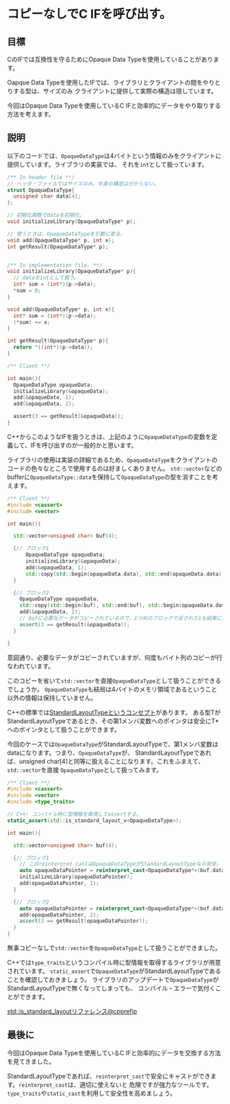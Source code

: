 # コピーなしでC IFを呼び出す。

## 目標

CのIFでは互換性を守るためにOpaque Data Typeを使用していることがあります。

Oapque Data Typeを使用したIFでは、ライブラリとクライアントの間をやりとりする型は、サイズのみ
クライアントに提供して実際の構造は隠しています。

今回はOpaque Data Typeを使用しているC IFと効率的にデータをやり取りする方法を考えます。

## 説明
以下のコードでは、`OpaqueDataType`は4バイトという情報のみをクライアントに提供しています。ライブラリの実装では、
それを`int`として扱っています。

```c
/** In header file **/
// ヘッダ・ファイルではサイズのみ。中身の構造は分からない。
struct OpaqueDataType{
  unsigned char data[4];
};

// 初期化関数でdataを初期化。
void initializeLibrary(OpaqueDataType* p);

// 使うときは、OpaqueDataTypeを引数に取る。
void add(OpaqueDataType* p, int x);
int getResult(OpaqueDataType* p);


/** In implementation file. **/
void initializeLibrary(OpaqueDataType* p){
  // dataをintとして扱う。
  int* sum = (int*)(p->data);
  *sum = 0;
}

void add(OpaqueDataType* p, int x){
  int* sum = (int*)(p->data);
  (*sum) += x;
}

int getResult(OpaqueDataType* p){
  return *((int*)(p->data));
}

/** Client **/

int main(){
  OpaqueDataType opaqueData;
  initializeLibrary(&opaqueData);
  add(&opaqueData, 1);
  add(&opaqueData, 2);

  assert(3 == getResult(&opaqueData));
}
```

C++からこのようなIFを扱うときは、上記のように`OpaqueDataType`の変数を定義して、IFを呼び出すのが一般的かと思います。

ライブラリの使用は実装の詳細であるため、`OpaqueDataType`をクライアントのコードの色々なところで使用するのは好ましくありません。
`std::vector`などのbufferに`OpaqueDataType::data`を保持して`OpaqueDataType`の型を消すことを考えます。


```cpp
/** Client **/
#include <cassert>
#include <vector>

int main(){

  std::vector<unsigned char> buf(4);

  {// ブロック1
      OpaqueDataType opaqueData;
      initializeLibrary(&opaqueData);
      add(&opaqueData, 1);
      std::copy(std::begin(opaqueData.data), std::end(opaqueData.data), std::begin(buf));
  }

  {// ブロック2
    OpaqueDataType opaqueData;
    std::copy(std::begin(buf), std::end(buf), std::begin(opaqueData.data));
    add(&opaqueData, 2);
    // bufに必要なデータがコピーされているので、1つめのブロックで足された1も結果に反映されている。
    assert(3 == getResult(&opaqueData));
  }

}
```

意図通り、必要なデータがコピーされていますが、何度もバイト列のコピーが行なわれています。

このコピーを省いて`std::vector`を直接`OpaqueDataType`として扱うことができるでしょうか。
`OpaqueDataType`も結局は4バイトのメモリ領域であるということ以外の情報は保持していません。

C++の標準では[StandardLayoutTypeというコンセプト](http://en.cppreference.com/w/cpp/concept/StandardLayoutType)があります。
ある型TがStandardLayoutTypeであるとき、その第1メンバ変数へのポインタは安全にT*へのポインタとして扱うことができます。

今回のケースでは`OpaqueDataType`がStandardLayoutTypeで、第1メンバ変数はdataになります。つまり、`OpaqueDataType`が、
StandardLayoutTypeであれば、unsigned char[4]と同等に扱えることになります。これをふまえて、`std::vector`を直接
`OpaqueDataType`として扱ってみます。


```cpp
/** Client **/
#include <cassert>
#include <vector>
#include <type_traits>

// C++: コンパイル時に型情報を取得してassertする。
static_assert(std::is_standard_layout_v<OpaqueDataType>);

int main(){

  std::vector<unsigned char> buf(4);

  {// ブロック1
    // このreinterpret_castはOpaqueDataTypeがStandardLayoutTypeなら安全。
    auto opaqueDataPointer = reinterpret_cast<OpaqueDataType*>(buf.data());
    initializeLibrary(opaqueDataPointer);
    add(opaqueDataPointer, 1);
  }

  {// ブロック2
    auto opaqueDataPointer = reinterpret_cast<OpaqueDataType*>(buf.data());
    add(opaqueDataPointer, 2);
    assert(3 == getResult(opaqueDataPointer));
  }
}
```

無事コピーなしで`std::vector`を`OpaqueDataType`として扱うことができました。

C++では`type_traits`というコンパイル時に型情報を取得するライブラリが用意されています。
`static_assert`で`OpaqueDataType`がStandardLayoutTypeであることを確認しておきましょう。
ライブラリのアップデートで`OpaqueDataType`がStandardLayoutTypeで無くなってしまっても、
コンパイル・エラーで気付くことができます。

[std::is_standard_layoutリファレンス@cpprefjp](https://cpprefjp.github.io/reference/type_traits/is_standard_layout.html)

## 最後に

今回はOpaque Data Typeを使用しているC IFと効率的にデータを交換する方法を見てきました。

StandardLayoutTypeであれば、`reinterpret_cast`で安全にキャストができます。`reinterpret_cast`は、適切に使えないと
危険ですが強力なツールです。`type_traits`や`static_cast`を利用して安全性を高めましょう。
